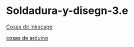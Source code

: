 # Soldadura-y-disegn-3.e

[Cosas de inkscape](https://github.com/Wesley3455/Soldadura-y-disegn-3.e/blob/main/inkscape.md#documentaci%C3%B3n-inkscape)


[cosas de arduino](https://github.com/Wesley3455/Soldadura-y-disegn-3.e/blob/main/arduino.md#documentacion-del-arduino)
